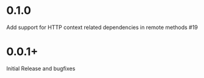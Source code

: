 # 0.1.0

Add support for HTTP context related dependencies in remote methods #19

# 0.0.1+

Initial Release and bugfixes

